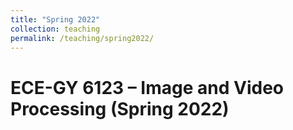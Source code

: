 ```yaml
---
title: "Spring 2022"
collection: teaching
permalink: /teaching/spring2022/
---
```


<h1>ECE-GY 6123 – Image and Video Processing (Spring 2022)</h1>
